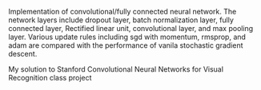 Implementation of convolutional/fully connected neural network. The network layers include dropout layer, batch normalization layer, fully connected layer, Rectified linear unit, convolutional layer, and max pooling layer. Various update rules including sgd with momentum, rmsprop, and adam are compared with the performance of vanila stochastic gradient descent.

My solution to Stanford Convolutional Neural Networks for Visual Recognition class project
